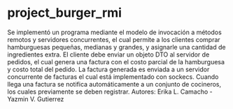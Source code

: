 # project_burger_rmi
Se implementó un programa mediante el modelo de invocación a métodos remotos y servidores
concurrentes, el cual permite a los clientes comprar hamburguesas pequeñas, medianas y grandes, y asignarle
una cantidad de ingredientes extra. El cliente debe enviar un objeto DTO al servidor de pedidos, el cual genera
una factura con el costo parcial de la hamburguesa y costo total del pedido. La factura generada es
enviada a un servidor concurrente de facturas el cual está implementado con sockecs. Cuando llega una
factura se notifica automáticamente a un conjunto de cocineros, los cuales previamente se deben
registrar. Autores: Erika L. Camacho - Yazmin V. Gutierrez
